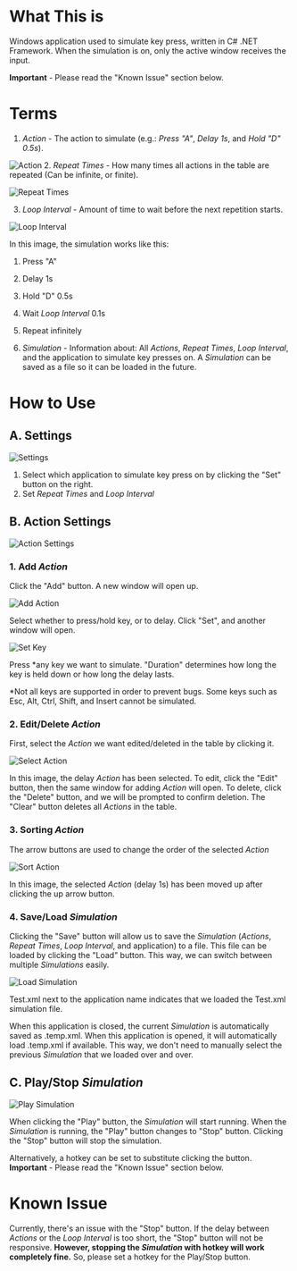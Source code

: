 # What This is
Windows application used to simulate key press, written in C# .NET Framework.
When the simulation is on, only the active window receives the input.

**Important** - Please read the "Known Issue" section below.

# Terms
1. _Action_ - The action to simulate (e.g.: _Press "A"_, _Delay 1s_, and _Hold "D" 0.5s_).

![Action](./Keyboard%20Macro/docs/Images/Action.png)
2. _Repeat Times_ - How many times all actions in the table are repeated (Can be infinite, or finite).

![Repeat Times](./Keyboard%20Macro/docs/Images/Repeat%20Times.png)

3. _Loop Interval_ - Amount of time to wait before the next repetition starts.

![Loop Interval](./Keyboard%20Macro/docs/Images/Loop%20Interval.png)

In this image, the simulation works like this:
   1. Press "A"
   2. Delay 1s
   3. Hold "D" 0.5s
   4. Wait _Loop Interval_ 0.1s
   5. Repeat infinitely

4. _Simulation_ - Information about: All _Actions_, _Repeat Times_, _Loop Interval_, and the application to simulate key presses on. A _Simulation_ can be saved as a file so it can be loaded in the future.

# How to Use
## A. Settings
![Settings](./Keyboard%20Macro/docs/Images/Settings.png)

1. Select which application to simulate key press on by clicking the "Set" button on the right.
2. Set _Repeat Times_ and _Loop Interval_

## B. Action Settings
![Action Settings](./Keyboard%20Macro/docs/Images/Action%20Settings.png)

### 1. Add _Action_
Click the "Add" button. A new window will open up.

![Add Action](./Keyboard%20Macro/docs/Images/Set%20Action.png)

Select whether to press/hold key, or to delay. Click "Set", and another window will open.

![Set Key](/Keyboard%20Macro/docs/Images/Set%20Key.png)

Press *any key we want to simulate. "Duration" determines how long the key is held down or how long the delay lasts.

*Not all keys are supported in order to prevent bugs. Some keys such as Esc, Alt, Ctrl, Shift, and Insert cannot be simulated.

### 2. Edit/Delete _Action_
First, select the _Action_ we want edited/deleted in the table by clicking it.

![Select Action](./Keyboard%20Macro/docs/Images/Select%20Action.png)

In this image, the delay _Action_ has been selected.
To edit, click the "Edit" button, then the same window for adding _Action_ will open.
To delete, click the "Delete" button, and we will be prompted to confirm deletion.
The "Clear" button deletes all _Actions_ in the table.

### 3. Sorting _Action_
The arrow buttons are used to change the order of the selected _Action_

![Sort Action](./Keyboard%20Macro/docs/Images/Sort%20Action.png)

In this image, the selected _Action_ (delay 1s) has been moved up after clicking the up arrow button.

### 4. Save/Load _Simulation_
Clicking the "Save" button will allow us to save the _Simulation_ (_Actions_, _Repeat Times_, _Loop Interval_, and application) to a file.
This file can be loaded by clicking the "Load" button.
This way, we can switch between multiple _Simulations_ easily.

![Load Simulation](./Keyboard%20Macro/docs/Images/Load%20Simulation.png)

Test.xml next to the application name indicates that we loaded the Test.xml simulation file.

When this application is closed, the current _Simulation_ is automatically saved as .temp.xml.
When this application is opened, it will automatically load .temp.xml if available.
This way, we don't need to manually select the previous _Simulation_ that we loaded over and over.

## C. Play/Stop _Simulation_
![Play Simulation](./Keyboard%20Macro/docs/Images/Play%20Simulation.png)

When clicking the "Play" button, the _Simulation_ will start running.
When the _Simulation_ is running, the "Play" button changes to "Stop" button.
Clicking the "Stop" button will stop the simulation.

Alternatively, a hotkey can be set to substitute clicking the button.
**Important** - Please read the "Known Issue" section below.

# Known Issue
Currently, there's an issue with the "Stop" button.
If the delay between _Actions_ or the _Loop Interval_ is too short, the "Stop" button will not be responsive.
**However, stopping the _Simulation_ with hotkey will work completely fine.**
So, please set a hotkey for the Play/Stop button.
